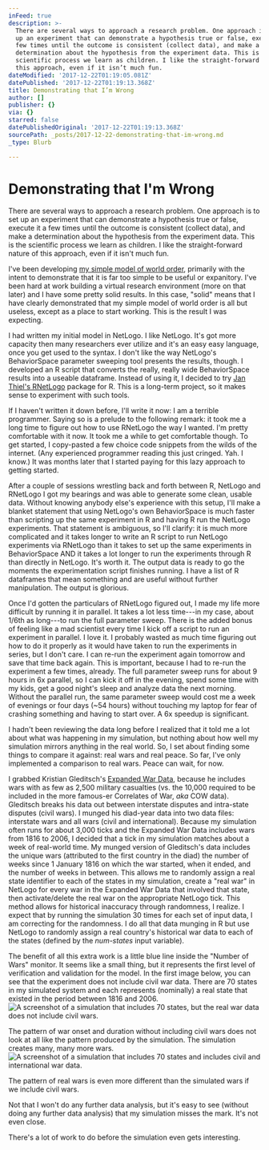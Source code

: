 ```yaml
---
inFeed: true
description: >-
  There are several ways to approach a research problem. One approach is to set
  up an experiment that can demonstrate a hypothesis true or false, execute it a
  few times until the outcome is consistent (collect data), and make a
  determination about the hypothesis from the experiment data. This is the
  scientific process we learn as children. I like the straight-forward nature of
  this approach, even if it isn’t much fun.
dateModified: '2017-12-22T01:19:05.081Z'
datePublished: '2017-12-22T01:19:13.368Z'
title: Demonstrating that I’m Wrong
author: []
publisher: {}
via: {}
starred: false
datePublishedOriginal: '2017-12-22T01:19:13.368Z'
sourcePath: _posts/2017-12-22-demonstrating-that-im-wrong.md
_type: Blurb

---
```

# Demonstrating that I'm Wrong

There are several ways to approach a research problem. One approach is to set up an experiment that can demonstrate a hypothesis true or false, execute it a few times until the outcome is consistent (collect data), and make a determination about the hypothesis from the experiment data. This is the scientific process we learn as children. I like the straight-forward nature of this approach, even if it isn't much fun.

I've been developing [my simple model of world order][0], primarily with the intent to demonstrate that it is far too simple to be useful or expanitory. I've been hard at work building a virtual research environment (more on that later) and I have some pretty solid results. In this case, "solid" means that I have clearly demonstrated that my simple model of world order is all but useless, except as a place to start working. This is the result I was expecting. 

I had written my initial model in NetLogo. I like NetLogo. It's got more capacity then many researchers ever utilize and it's an easy easy language, once you get used to the syntax. I don't like the way NetLogo's BehaviorSpace parameter sweeping tool presents the results, though. I developed an R script that converts the really, really wide BehaviorSpace results into a useable dataframe. Instead of using it, I decided to try [Jan Thiel's RNetLogo][1] package for R. This is a long-term project, so it makes sense to experiment with such tools. 

If I haven't written it down before, I'll write it now: I am a terrible programmer. Saying so is a prelude to the following remark: it took me a long time to figure out how to use RNetLogo the way I wanted. I'm pretty comfortable with it now. It took me a while to get comfortable though. To get started, I copy-pasted a few choice code snippets from the wilds of the internet. (Any experienced programmer reading this just cringed. Yah. I know.) It was months later that I started paying for this lazy approach to getting started. 

After a couple of sessions wrestling back and forth between R, NetLogo and RNetLogo I got my bearings and was able to generate some clean, usable data. Without knowing anybody else's experience with this setup, I'll make a blanket statement that using NetLogo's own BehaviorSpace is much faster than scripting up the same experiment in R and having R run the NetLogo experiments. That statement is ambiguous, so I'll clarify: it is much more complicated and it takes longer to write an R script to run NetLogo experiments via RNetLogo than it takes to set up the same experiments in BehaviorSpace AND it takes a lot longer to run the experiments through R than directly in NetLogo. It's worth it. The output data is ready to go the moments the experimentation script finishes running. I have a list of R dataframes that mean something and are useful without further manipulation. The output is glorious.

Once I'd gotten the particulars of RNetLogo figured out, I made my life more difficult by running it in parallel. It takes a lot less time---in my case, about 1/6th as long---to run the full parameter sweep. There is the added bonus of feeling like a mad scientist every time I kick off a script to run an experiment in parallel. I love it. I probably wasted as much time figuring out how to do it properly as it would have taken to run the experiments in series, but I don't care. I can re-run the experiment again tomorrow and save that time back again. This is important, because I had to re-run the experiment a few times, already. The full parameter sweep runs for about 9 hours in 6x parallel, so I can kick it off in the evening, spend some time with my kids, get a good night's sleep and analyze data the next morning. Without the parallel run, the same parameter sweep would cost me a week of evenings or four days (~54 hours) without touching my laptop for fear of crashing something and having to start over. A 6x speedup is significant.

I hadn't been reviewing the data long before I realized that it told me a lot about what was happening in my simulation, but nothing about how well my simulation mirrors anything in the real world. So, I set about finding some things to compare it against: real wars and real peace. So far, I've only implemented a comparison to real wars. Peace can wait, for now. 

I grabbed Kristian Gleditsch's [Expanded War Data][2], because he includes wars with as few as 2,500 military casualties (vs. the 10,000 required to be included in the more famous-er Correlates of War, _aka_ COW data). Gleditsch breaks his data out between interstate disputes and intra-state disputes (civil wars). I munged his diad-year data into two data files: interstate wars and all wars (civil and international). Because my simulation often runs for about 3,000 ticks and the Expanded War Data includes wars from 1816 to 2006, I decided that a tick in my simulation matches about a week of real-world time. My munged version of Gleditsch's data includes the unique wars (attributed to the first country in the diad) the number of weeks since 1 January 1816 on which the war started, when it ended, and the number of weeks in between. This allows me to randomly assign a real state identifier to each of the states in my simulation, create a "real war" in NetLogo for every war in the Expanded War Data that involved that state, then activate/delete the real war on the appropriate NetLogo tick. This method allows for historical inaccuracy through randomness, I realize. I expect that by running the simulation 30 times for each set of input data, I am correcting for the randomness. I do all that data munging in R but use NetLogo to randomly assign a real country's historical war data to each of the states (defined by the _num-states_ input variable).

The benefit of all this extra work is a little blue line inside the "Number of Wars" monitor. It seems like a small thing, but it represents the first level of verification and validation for the model. In the first image below, you can see that the experiment does not include civil war data. There are 70 states in my simulated system and each represents (nominally) a real state that existed in the period between 1816 and 2006\.
![A screenshot of a simulation that includes 70 states, but the real war data does not include civil wars.](https://the-grid-user-content.s3-us-west-2.amazonaws.com/feedbac3-c218-4c2d-81a2-52fe21672c27.png)

The pattern of war onset and duration without including civil wars does not look at all like the pattern produced by the simulation. The simulation creates many, many more wars. ![A screenshot of a simulation that includes 70 states and includes civil and international war data.](https://the-grid-user-content.s3-us-west-2.amazonaws.com/f4389ca9-7f4c-484b-8976-5075d3231525.png)

The pattern of real wars is even more different than the simulated wars if we include civil wars. 

Not that I won't do any further data analysis, but it's easy to see (without doing any further data analysis) that my simulation misses the mark. It's not even close. 

There's a lot of work to do before the simulation even gets interesting. 

[0]: http://www.studycomplexity.io/first-step
[1]: http://rnetlogo.r-forge.r-project.org/
[2]: http://privatewww.essex.ac.uk/~ksg/expwar.html
